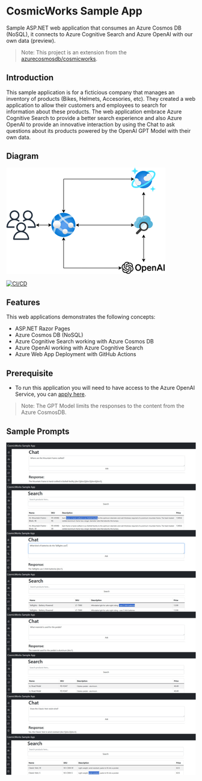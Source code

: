 # CosmicWorks Sample App

Sample ASP.NET web application that consumes an Azure Cosmos DB (NoSQL), it connects to Azure Cognitive Search and Azure OpenAI with our own data (preview).


> Note: This project is an extension from the [azurecosmosdb/cosmicworks](https://github.com/azurecosmosdb/cosmicworks).

## Introduction

This sample application is for a ficticious company that manages an inventory of products (Bikes, Helmets, Accesories, etc). They created a web application to allow their customers and employees to search for information about these products. The web application embrace Azure Cognitive Search to provide a better search experience and  also Azure OpenAI to provide an innovative interaction by using the Chat to ask questions about its products powered by the OpenAI GPT Model with their own data.

## Diagram

![](Diagram.png)

[![CI/CD](https://github.com/dsanchezcr/CosmicWorksSampleApp/actions/workflows/ci-cd.yaml/badge.svg)](https://github.com/dsanchezcr/CosmicWorksSampleApp/actions/workflows/ci-cd.yaml)

## Features

This web applications demonstrates the following concepts:

* ASP.NET Razor Pages
* Azure Cosmos DB (NoSQL)
* Azure Cognitive Search working with Azure Cosmos DB
* Azure OpenAI working with Azure Cognitive Search
* Azure Web App Deployment with GitHub Actions

## Prerequisite

- To run this application you will need to have access to the Azure OpenAI Service, you can [apply here](https://aka.ms/oai/access).

> Note: The GPT Model limits the responses to the content from the Azure CosmosDB. 

## Sample Prompts

![](SamplePrompts.jpg)
